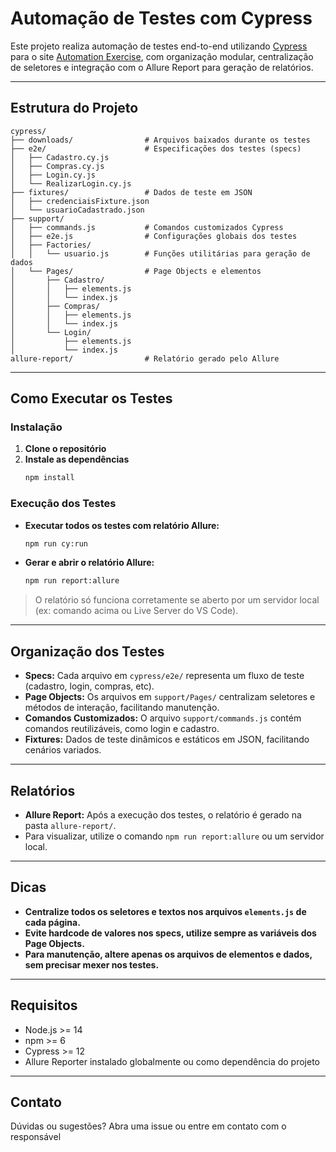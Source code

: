 # Automação de Testes com Cypress

Este projeto realiza automação de testes end-to-end utilizando [Cypress](https://www.cypress.io/) para o site [Automation Exercise](https://www.automationexercise.com/), com organização modular, centralização de seletores e integração com o Allure Report para geração de relatórios.

---

## Estrutura do Projeto

```
cypress/
├── downloads/                # Arquivos baixados durante os testes
├── e2e/                      # Especificações dos testes (specs)
│   ├── Cadastro.cy.js
│   ├── Compras.cy.js
│   ├── Login.cy.js
│   └── RealizarLogin.cy.js
├── fixtures/                 # Dados de teste em JSON
│   ├── credenciaisFixture.json
│   └── usuarioCadastrado.json
├── support/
│   ├── commands.js           # Comandos customizados Cypress
│   ├── e2e.js                # Configurações globais dos testes
│   ├── Factories/
│   │   └── usuario.js        # Funções utilitárias para geração de dados
│   └── Pages/                # Page Objects e elementos
│       ├── Cadastro/
│       │   ├── elements.js
│       │   └── index.js
│       ├── Compras/
│       │   ├── elements.js
│       │   └── index.js
│       └── Login/
│           ├── elements.js
│           └── index.js
allure-report/                # Relatório gerado pelo Allure
```

---

## Como Executar os Testes

### Instalação

1. **Clone o repositório**
2. **Instale as dependências**
   ```bash
   npm install
   ```

### Execução dos Testes

- **Executar todos os testes com relatório Allure:**
  ```bash
  npm run cy:run
  ```

- **Gerar e abrir o relatório Allure:**
  ```bash
  npm run report:allure
  ```

> O relatório só funciona corretamente se aberto por um servidor local (ex: comando acima ou Live Server do VS Code).

---

## Organização dos Testes

- **Specs:** Cada arquivo em `cypress/e2e/` representa um fluxo de teste (cadastro, login, compras, etc).
- **Page Objects:** Os arquivos em `support/Pages/` centralizam seletores e métodos de interação, facilitando manutenção.
- **Comandos Customizados:** O arquivo `support/commands.js` contém comandos reutilizáveis, como login e cadastro.
- **Fixtures:** Dados de teste dinâmicos e estáticos em JSON, facilitando cenários variados.

---

## Relatórios

- **Allure Report:** Após a execução dos testes, o relatório é gerado na pasta `allure-report/`.
- Para visualizar, utilize o comando `npm run report:allure` ou um servidor local.

---

## Dicas

- **Centralize todos os seletores e textos nos arquivos `elements.js` de cada página.**
- **Evite hardcode de valores nos specs, utilize sempre as variáveis dos Page Objects.**
- **Para manutenção, altere apenas os arquivos de elementos e dados, sem precisar mexer nos testes.**

---

## Requisitos

- Node.js >= 14
- npm >= 6
- Cypress >= 12
- Allure Reporter instalado globalmente ou como dependência do projeto

---

## Contato

Dúvidas ou sugestões? Abra uma issue ou entre em contato com o responsável
